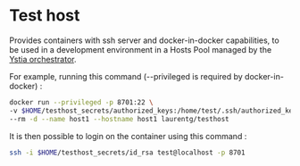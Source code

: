 # Test host

Provides containers with ssh server and docker-in-docker capabilities, to be used in a development environment in a Hosts Pool  managed by the [Ystia orchestrator](https://github.com/ystia/yorc).

For example, running this command (--privileged is required by docker-in-docker) :
```bash
docker run --privileged -p 8701:22 \
-v $HOME/testhost_secrets/authorized_keys:/home/test/.ssh/authorized_keys \
--rm -d --name host1 --hostname host1 laurentg/testhost
```
It is then possible to login on the container using this command :
```bash
ssh -i $HOME/testhost_secrets/id_rsa test@localhost -p 8701
```

